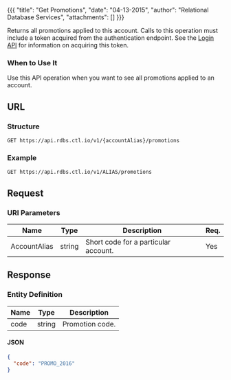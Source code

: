 {{{
  "title": "Get Promotions",
  "date": "04-13-2015",
  "author": "Relational Database Services",
  "attachments": []
}}}

Returns all promotions applied to this account. Calls to this operation must include a token acquired from the authentication endpoint. See the [Login API](../Authentication/login.md) for information on acquiring this token.

### When to Use It

Use this API operation when you want to see all promotions applied to an account.

## URL

### Structure

    GET https://api.rdbs.ctl.io/v1/{accountAlias}/promotions
    
### Example

    GET https://api.rdbs.ctl.io/v1/ALIAS/promotions

## Request

### URI Parameters

| Name | Type | Description | Req. |
| --- | --- | --- | --- |
| AccountAlias | string | Short code for a particular account. | Yes |


## Response

### Entity Definition

| Name | Type | Description |
| --- | --- | --- |
| code | string | Promotion code. |

#### JSON

```json
{
  "code": "PROMO_2016"
}
```
